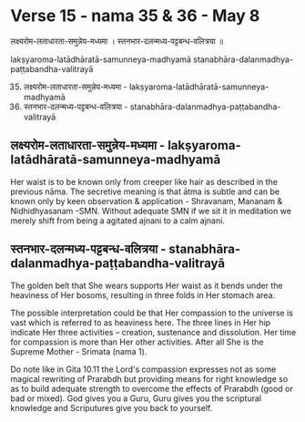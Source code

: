 # Verse 15 - nama 35 & 36 - May 8 

लक्ष्यरोम-लताधारता-समुन्नेय-मध्यमा ।
स्तनभार-दलन्मध्य-पट्टबन्ध-वलित्रया ॥ 

lakṣyaroma-latādhāratā-samunneya-madhyamā 
stanabhāra-dalanmadhya-paṭṭabandha-valitrayā 

35. लक्ष्यरोम-लताधारता-समुन्नेय-मध्यमा - lakṣyaroma-latādhāratā-samunneya-madhyamā 
36. स्तनभार-दलन्मध्य-पट्टबन्ध-वलित्रया  - stanabhāra-dalanmadhya-paṭṭabandha-valitrayā 

## लक्ष्यरोम-लताधारता-समुन्नेय-मध्यमा - lakṣyaroma-latādhāratā-samunneya-madhyamā

Her waist is to be known only from creeper like hair as described in the previous nāma. The secretive meaning is that ātma is subtle and can be known only by keen observation & application - Shravanam, Mananam & Nidhidhyasanam -SMN. Without adequate SMN if we sit it in meditation we merely shift from being a agitated ajnani to a calm ajnani. 

## स्तनभार-दलन्मध्य-पट्टबन्ध-वलित्रया  - stanabhāra-dalanmadhya-paṭṭabandha-valitrayā

The golden belt that She wears supports Her waist as it bends under the heaviness of Her bosoms, resulting in three folds in Her stomach area.

The possible interpretation could be that Her compassion to the universe is vast which is referred to as heaviness here. The three lines in Her hip indicate Her three activities – creation, sustenance and dissolution. Her time for compassion is more than Her other activities. After all She is the Supreme Mother - Srimata (nama 1). 

Do note like in Gita 10.11 the Lord's compassion expresses not as some magical rewriting of Prarabdh but providing means for right knowledge so as to build adequate strength to overcome the effects of Prarabdh (good or bad or mixed). God gives you a Guru, Guru gives you the scriptural knowledge and Scriputures give you back to yourself.
